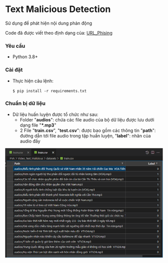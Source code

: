 # Text Malicious Detection

Sử dụng để phát hiện nội dung phản động

Code đã được viết theo định dạng của: [URL_Phising](https://github.com/hoangtrongbinh1111/URL_Phising/tree/main)
### Yêu cầu

* Python 3.8+

### Cài đặt

* Thực hiện câu lệnh:

    `$ pip install -r requirements.txt` 

### Chuẩn bị dữ liệu

* Dữ liệu huấn luyện được tổ chức như sau:
    * Folder "**audios**": chứa các file audio của bộ dữ liệu được lưu dưới dạng file "**\*.mp3**"
    * 2 File "**train.csv**", "**test.csv**": được bao gồm các thông tin "**path**": đường dẫn tới file audio trong tập huấn luyện, "**label**": nhãn của audio đấy
    
![alt text](image.png)

